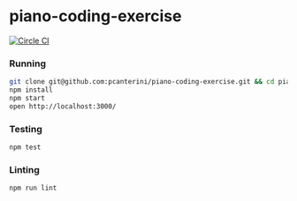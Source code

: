 # piano-coding-exercise

[![Circle CI](https://circleci.com/gh/pcanterini/piano-coding-exercise/tree/master.svg?style=svg)](https://circleci.com/gh/pcanterini/piano-coding-exercise/tree/master)

### Running
```sh
git clone git@github.com:pcanterini/piano-coding-exercise.git && cd piano-coding-exercise
npm install
npm start
open http://localhost:3000/
```

### Testing
```sh
npm test
```

### Linting
```sh
npm run lint
```
